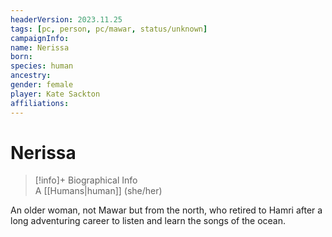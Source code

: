 ```yaml
---
headerVersion: 2023.11.25
tags: [pc, person, pc/mawar, status/unknown]
campaignInfo:
name: Nerissa
born:
species: human
ancestry:
gender: female
player: Kate Sackton
affiliations:
---
```

# Nerissa
>[!info]+ Biographical Info  
> A [[Humans|human]] (she/her)


An older woman, not Mawar but from the north, who retired to Hamri after a long adventuring career to listen and learn the songs of the ocean.